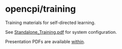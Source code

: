 # opencpi/training
Training materials for self-directed learning.

See [Standalone_Training.pdf](Standalone_Training.pdf) for system configuration.

Presentation PDFs are available [within](PDFs/presentations).
